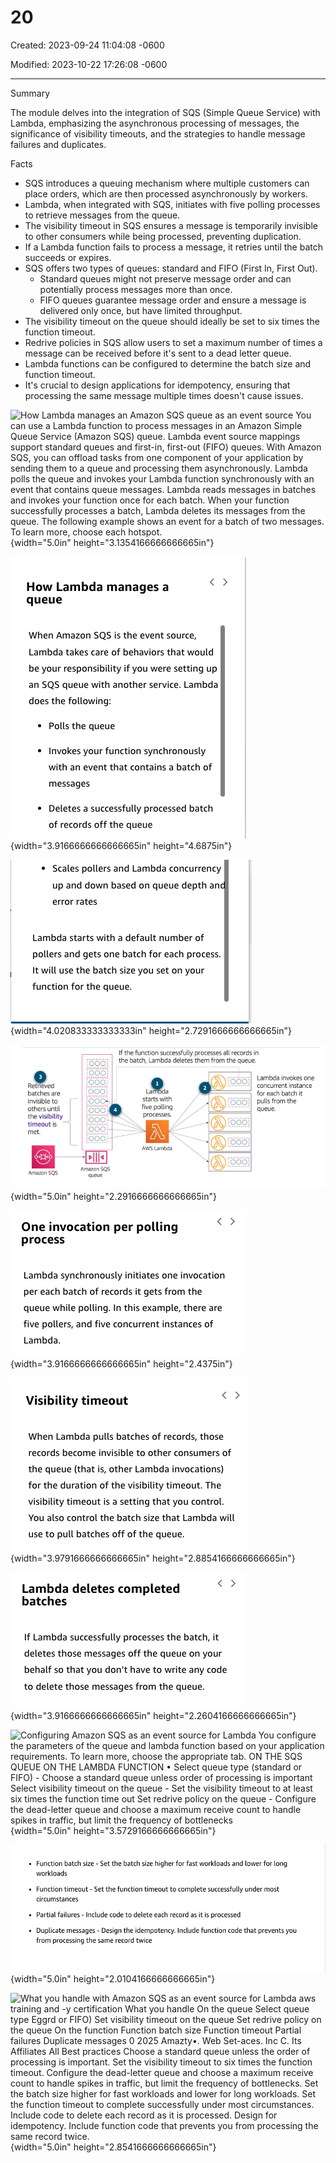# 20

Created: 2023-09-24 11:04:08 -0600

Modified: 2023-10-22 17:26:08 -0600

---

Summary

The module delves into the integration of SQS (Simple Queue Service) with Lambda, emphasizing the asynchronous processing of messages, the significance of visibility timeouts, and the strategies to handle message failures and duplicates.

Facts

- SQS introduces a queuing mechanism where multiple customers can place orders, which are then processed asynchronously by workers.
- Lambda, when integrated with SQS, initiates with five polling processes to retrieve messages from the queue.
- The visibility timeout in SQS ensures a message is temporarily invisible to other consumers while being processed, preventing duplication.
- If a Lambda function fails to process a message, it retries until the batch succeeds or expires.
- SQS offers two types of queues: standard and FIFO (First In, First Out).
  - Standard queues might not preserve message order and can potentially process messages more than once.
  - FIFO queues guarantee message order and ensure a message is delivered only once, but have limited throughput.
- The visibility timeout on the queue should ideally be set to six times the function timeout.
- Redrive policies in SQS allow users to set a maximum number of times a message can be received before it's sent to a dead letter queue.
- Lambda functions can be configured to determine the batch size and function timeout.
- It's crucial to design applications for idempotency, ensuring that processing the same message multiple times doesn't cause issues.





![How Lambda manages an Amazon SQS queue as an event source You can use a Lambda function to process messages in an Amazon Simple Queue Service (Amazon SQS) queue. Lambda event source mappings support standard queues and first-in, first-out (FIFO) queues. With Amazon SQS, you can offload tasks from one component of your application by sending them to a queue and processing them asynchronously. Lambda polls the queue and invokes your Lambda function synchronously with an event that contains queue messages. Lambda reads messages in batches and invokes your function once for each batch. When your function successfully processes a batch, Lambda deletes its messages from the queue. The following example shows an event for a batch of two messages. To learn more, choose each hotspot. ](../../../media/AWS-Developing-Serverless-Solutions-on-AWS-Module-6-20-image1.png){width="5.0in" height="3.1354166666666665in"}









![How Lambda manages a queue When Amazon SQS is the event source, Lambda takes care of behaviors that would be your responsibility if you were setting up an SQS queue with another service. Lambda does the following: Polls the queue • Invokes your function synchronously with an event that contains a batch of messages Deletes a successfully processed batch of records off the queue ](../../../media/AWS-Developing-Serverless-Solutions-on-AWS-Module-6-20-image2.png){width="3.9166666666666665in" height="4.6875in"}





![Scales pollers and Lambda concurrency up and down based on queue depth an error rates Lambda starts with a default number of pollers and gets one batch for each process. It will use the batch size you set on your function for the queue. ](../../../media/AWS-Developing-Serverless-Solutions-on-AWS-Module-6-20-image3.png){width="4.020833333333333in" height="2.7291666666666665in"}





![If the function successfully processes all records in the batch, Lambda deletes them from the queue. Retrieved batches are invisible to others until the visibility timeout is met. Amazon SQS 000i :ödd} i000É ioooé EOOO EOdo, 000' {000' Amazon SQS queue Lam da starts with five polling processes. AWS Lambda D iQ00É iooo} {ood Lambda invokes one concurrent instance for each batch it pulls from the queue. ](../../../media/AWS-Developing-Serverless-Solutions-on-AWS-Module-6-20-image4.png){width="5.0in" height="2.2916666666666665in"}













![One invocation per polling process Lambda synchronously initiates one invocation per each batch of records it gets from the queue while polling. In this example, there are five pollers, and five concurrent instances of Lambda. ](../../../media/AWS-Developing-Serverless-Solutions-on-AWS-Module-6-20-image5.png){width="3.9166666666666665in" height="2.4375in"}



![Visibility timeout When Lambda pulls batches of records, those records become invisible to other consumers of the queue (that is, other Lambda invocations) for the duration of the visibility timeout. The visibility timeout is a setting that you control. You also control the batch size that Lambda will use to pull batches off of the queue. ](../../../media/AWS-Developing-Serverless-Solutions-on-AWS-Module-6-20-image6.png){width="3.9791666666666665in" height="2.8854166666666665in"}







![Lambda deletes completed batches If Lambda successfully processes the batch, it deletes those messages off the queue on your behalf so that you don't have to write any code to delete those messages from the queue. ](../../../media/AWS-Developing-Serverless-Solutions-on-AWS-Module-6-20-image7.png){width="3.9166666666666665in" height="2.2604166666666665in"}





![Configuring Amazon SQS as an event source for Lambda You configure the parameters of the queue and lambda function based on your application requirements. To learn more, choose the appropriate tab. ON THE SQS QUEUE ON THE LAMBDA FUNCTION • Select queue type (standard or FIFO) - Choose a standard queue unless order of processing is important Select visibility timeout on the queue - Set the visibility timeout to at least six times the function time out Set redrive policy on the queue - Configure the dead-letter queue and choose a maximum receive count to handle spikes in traffic, but limit the frequency of bottlenecks ](../../../media/AWS-Developing-Serverless-Solutions-on-AWS-Module-6-20-image8.png){width="5.0in" height="3.5729166666666665in"}



![Function batch size - Set the batch size higher for fast workloads and lower for long workloads Function timeout - Set the function timeout to complete successfully under most circumstances • Partial failures - Include code to delete each record as it is processed Duplicate messages - Design the idempotency. Include function code that prevents you from processing the same record twice ](../../../media/AWS-Developing-Serverless-Solutions-on-AWS-Module-6-20-image9.png){width="5.0in" height="2.0104166666666665in"}





![What you handle with Amazon SQS as an event source for Lambda aws training and -y certification What you handle On the queue Select queue type Eggrd or FIFO) Set visibility timeout on the queue Set redrive policy on the queue On the function Function batch size Function timeout Partial failures Duplicate messages 0 2025 Amazty•. Web Set-aces. Inc C. Its Affiliates All Best practices Choose a standard queue unless the order of processing is important. Set the visibility timeout to six times the function timeout. Configure the dead-letter queue and choose a maximum receive count to handle spikes in traffic, but limit the frequency of bottlenecks. Set the batch size higher for fast workloads and lower for long workloads. Set the function timeout to complete successfully under most circumstances. Include code to delete each record as it is processed. Design for idempotency. Include function code that prevents you from processing the same record twice. ](../../../media/AWS-Developing-Serverless-Solutions-on-AWS-Module-6-20-image10.png){width="5.0in" height="2.8541666666666665in"}












